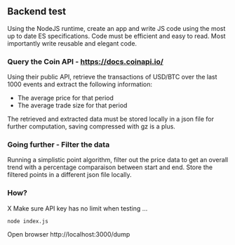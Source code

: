 ## Backend test
Using the NodeJS runtime, create an app and write JS code using the most up to date ES specifications.
Code must be efficient and easy to read. Most importantly write reusable and elegant code.

### Query the Coin API - https://docs.coinapi.io/
Using their public API, retrieve the transactions of USD/BTC over the last 1000 events and extract the following information:
  - The average price for that period
  - The average trade size for that period

The retrieved and extracted data must be stored locally in a json file for further computation, saving compressed with gz is a plus.

### Going further - Filter the data
Running a simplistic point algorithm, filter out the price data to get an overall trend with a percentage comparaison between start and end.
Store the filtered points in a different json file locally.

### How?
X Make sure API key has no limit when testing ...
```
node index.js
```
Open browser http://localhost:3000/dump